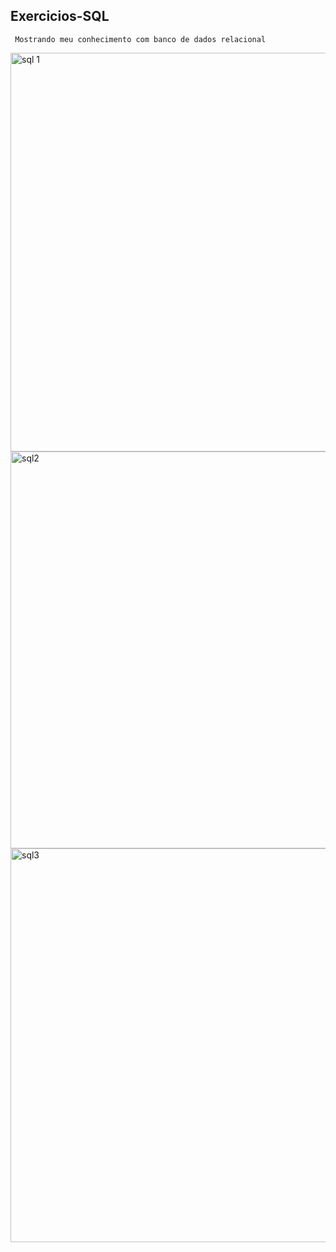 ## Exercicios-SQL
     Mostrando meu conhecimento com banco de dados relacional

<img width="638" alt="sql 1" src="https://github.com/jefffagundes/README.md/assets/64653603/8c2b65de-2cd7-4c33-9a47-d352b17afcf9">

<img width="635" alt="sql2" src="https://github.com/jefffagundes/README.md/assets/64653603/563d987d-2ccd-4ded-ab38-c68fdb584e67">

<img width="630" alt="sql3" src="https://github.com/jefffagundes/README.md/assets/64653603/ec6a8db5-ffaa-4efb-910b-f0f96310332a">

